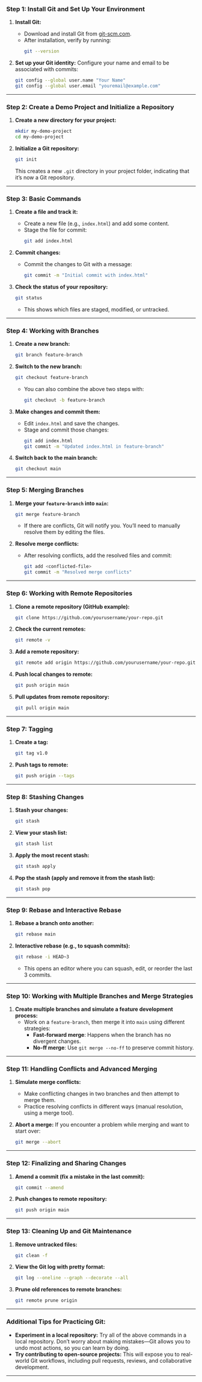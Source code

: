 ### **Step 1: Install Git and Set Up Your Environment**

1. **Install Git:**
   - Download and install Git from [git-scm.com](https://git-scm.com/).
   - After installation, verify by running:
     ```bash
     git --version
     ```

2. **Set up your Git identity:**
   Configure your name and email to be associated with commits:
   ```bash
   git config --global user.name "Your Name"
   git config --global user.email "youremail@example.com"
   ```

---

### **Step 2: Create a Demo Project and Initialize a Repository**

1. **Create a new directory for your project:**
   ```bash
   mkdir my-demo-project
   cd my-demo-project
   ```

2. **Initialize a Git repository:**
   ```bash
   git init
   ```
   This creates a new `.git` directory in your project folder, indicating that it’s now a Git repository.

---

### **Step 3: Basic Commands**

1. **Create a file and track it:**
   - Create a new file (e.g., `index.html`) and add some content.
   - Stage the file for commit:
     ```bash
     git add index.html
     ```

2. **Commit changes:**
   - Commit the changes to Git with a message:
     ```bash
     git commit -m "Initial commit with index.html"
     ```

3. **Check the status of your repository:**
   ```bash
   git status
   ```
   - This shows which files are staged, modified, or untracked.

---

### **Step 4: Working with Branches**

1. **Create a new branch:**
   ```bash
   git branch feature-branch
   ```

2. **Switch to the new branch:**
   ```bash
   git checkout feature-branch
   ```
   - You can also combine the above two steps with:
     ```bash
     git checkout -b feature-branch
     ```

3. **Make changes and commit them:**
   - Edit `index.html` and save the changes.
   - Stage and commit those changes:
     ```bash
     git add index.html
     git commit -m "Updated index.html in feature-branch"
     ```

4. **Switch back to the main branch:**
   ```bash
   git checkout main
   ```

---

### **Step 5: Merging Branches**

1. **Merge your `feature-branch` into `main`:**
   ```bash
   git merge feature-branch
   ```
   - If there are conflicts, Git will notify you. You’ll need to manually resolve them by editing the files.

2. **Resolve merge conflicts:**
   - After resolving conflicts, add the resolved files and commit:
     ```bash
     git add <conflicted-file>
     git commit -m "Resolved merge conflicts"
     ```

---

### **Step 6: Working with Remote Repositories**

1. **Clone a remote repository (GitHub example):**
   ```bash
   git clone https://github.com/yourusername/your-repo.git
   ```

2. **Check the current remotes:**
   ```bash
   git remote -v
   ```

3. **Add a remote repository:**
   ```bash
   git remote add origin https://github.com/yourusername/your-repo.git
   ```

4. **Push local changes to remote:**
   ```bash
   git push origin main
   ```

5. **Pull updates from remote repository:**
   ```bash
   git pull origin main
   ```

---

### **Step 7: Tagging**

1. **Create a tag:**
   ```bash
   git tag v1.0
   ```

2. **Push tags to remote:**
   ```bash
   git push origin --tags
   ```

---

### **Step 8: Stashing Changes**

1. **Stash your changes:**
   ```bash
   git stash
   ```

2. **View your stash list:**
   ```bash
   git stash list
   ```

3. **Apply the most recent stash:**
   ```bash
   git stash apply
   ```

4. **Pop the stash (apply and remove it from the stash list):**
   ```bash
   git stash pop
   ```

---

### **Step 9: Rebase and Interactive Rebase**

1. **Rebase a branch onto another:**
   ```bash
   git rebase main
   ```

2. **Interactive rebase (e.g., to squash commits):**
   ```bash
   git rebase -i HEAD~3
   ```
   - This opens an editor where you can squash, edit, or reorder the last 3 commits.

---

### **Step 10: Working with Multiple Branches and Merge Strategies**

1. **Create multiple branches and simulate a feature development process:**
   - Work on a `feature-branch`, then merge it into `main` using different strategies:
     - **Fast-forward merge**: Happens when the branch has no divergent changes.
     - **No-ff merge**: Use `git merge --no-ff` to preserve commit history.

---

### **Step 11: Handling Conflicts and Advanced Merging**

1. **Simulate merge conflicts:**
   - Make conflicting changes in two branches and then attempt to merge them.
   - Practice resolving conflicts in different ways (manual resolution, using a merge tool).

2. **Abort a merge:**
   If you encounter a problem while merging and want to start over:
   ```bash
   git merge --abort
   ```

---

### **Step 12: Finalizing and Sharing Changes**

1. **Amend a commit (fix a mistake in the last commit):**
   ```bash
   git commit --amend
   ```

2. **Push changes to remote repository:**
   ```bash
   git push origin main
   ```

---

### **Step 13: Cleaning Up and Git Maintenance**

1. **Remove untracked files:**
   ```bash
   git clean -f
   ```

2. **View the Git log with pretty format:**
   ```bash
   git log --oneline --graph --decorate --all
   ```

3. **Prune old references to remote branches:**
   ```bash
   git remote prune origin
   ```

---

### **Additional Tips for Practicing Git:**

- **Experiment in a local repository:** Try all of the above commands in a local repository. Don’t worry about making mistakes—Git allows you to undo most actions, so you can learn by doing.
- **Try contributing to open-source projects:** This will expose you to real-world Git workflows, including pull requests, reviews, and collaborative development.

---

